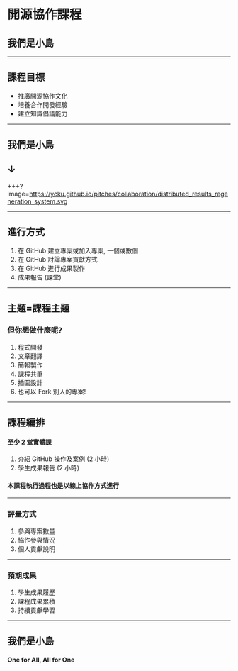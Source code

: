 # 開源協作課程
## 我們是小島

---

## 課程目標
* 推廣開源協作文化
* 培養合作開發經驗
* 建立知識倡議能力

---

## 我們是小島
## ↓

+++?image=https://ycku.github.io/pitches/collaboration/distributed_results_regeneration_system.svg

---

## 進行方式
1. 在 GitHub 建立專案或加入專案, 一個或數個
2. 在 GitHub 討論專案貢獻方式
3. 在 GitHub 進行成果製作
4. 成果報告 (課堂)

---

## 主題=課程主題
### 但你想做什麼呢?
1. 程式開發
2. 文章翻譯
3. 簡報製作
4. 課程共筆
5. 插圖設計
6. 也可以 Fork 別人的專案!

---

## 課程編排
#### 至少 2 堂實體課
1. 介紹 GitHub 操作及案例 (2 小時)
2. 學生成果報告 (2 小時)

#### 本課程執行過程也是以線上協作方式進行

---

### 評量方式
1. 參與專案數量
2. 協作參與情況
3. 個人貢獻說明

---

### 預期成果
1. 學生成果履歷
2. 課程成果累積
3. 持續貢獻學習

---

## 我們是小島
#### One for All, All for One
